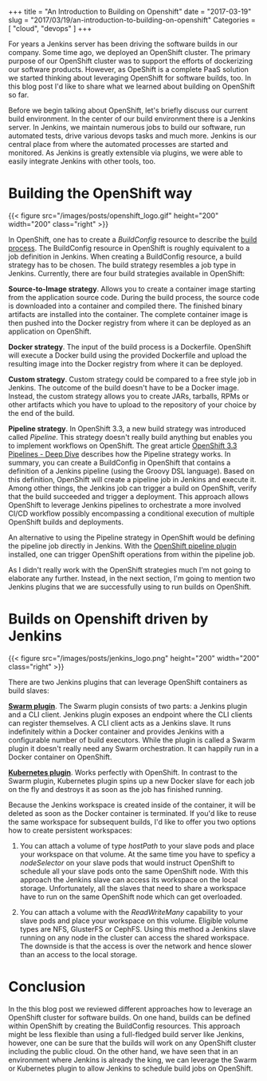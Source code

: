 +++
title = "An Introduction to Building on Openshift"
date = "2017-03-19"
slug = "2017/03/19/an-introduction-to-building-on-openshift"
Categories = [ "cloud", "devops" ]
+++

For years a Jenkins server has been driving the software builds in our company. Some time ago, we deployed an OpenShift cluster. The primary purpose of our OpenShift cluster was to support the efforts of dockerizing our software products. However, as OpeShift is a complete PaaS solution we started thinking about leveraging OpenShift for software builds, too. In this blog post I'd like to share what we learned about building on OpenShift so far.

<!--more-->

Before we begin talking about OpenShift, let's briefly discuss our current build environment. In the center of our build environment there is a Jenkins server. In Jenkins, we maintain numerous jobs to build our software, run automated tests, drive various devops tasks and much more. Jenkins is our central place from where the automated processes are started and monitored. As Jenkins is greatly extensible via plugins, we were able to easily integrate Jenkins with other tools, too.

# Building the OpenShift way

{{< figure src="/images/posts/openshift_logo.gif" height="200" width="200" class="right" >}}

In OpenShift, one has to create a *BuildConfig* resource to describe the [build process](https://docs.openshift.org/latest/dev_guide/builds/index.html). The BuildConfig resource in OpenShift is roughly equivalent to a job definition in Jenkins. When creating a BuildConfig resource, a build strategy has to be chosen. The build strategy resembles a job type in Jenkins. Currently, there are four build strategies available in OpenShift:

**Source-to-Image strategy**. Allows you to create a container image starting from the application source code. During the build process, the source code is downloaded into a container and compiled there. The finished binary artifacts are installed into the container. The complete container image is then pushed into the Docker registry from where it can be deployed as an application on OpenShift.

**Docker strategy**. The input of the build process is a Dockerfile. OpenShift will execute a Docker build using the provided Dockerfile and upload the resulting image into the Docker registry from where it can be deployed.

**Custom strategy**. Custom strategy could be compared to a free style job in Jenkins. The outcome of the build doesn't have to be a Docker image. Instead, the custom strategy allows you to create JARs, tarballs, RPMs or other artifacts which you have to upload to the repository of your choice by the end of the build.

**Pipeline strategy**. In OpenShift 3.3, a new build strategy was introduced called *Pipeline*. This strategy doesn't really build anything but enables you to implement workflows on OpenShift. The great article [OpenShift 3.3 Pipelines - Deep Dive](https://blog.openshift.com/openshift-3-3-pipelines-deep-dive/) describes how the Pipeline strategy works. In summary, you can create a BuildConfig in OpenShift that contains a definition of a Jenkins pipeline (using the Groovy DSL language). Based on this definition, OpenShift will create a pipeline job in Jenkins and execute it. Among other things, the Jenkins job can trigger a build on OpenShift, verify that the build succeeded and trigger a deployment. This approach allows OpenShift to leverage Jenkins pipelines to orchestrate a more involved CI/CD workflow possibly encompassing a conditional execution of multiple OpenShift builds and deployments.

An alternative to using the Pipeline strategy in OpenShift would be defining the pipeline job directly in Jenkins. With the [OpenShift pipeline plugin](https://plugins.jenkins.io/openshift-pipeline) installed, one can trigger OpenShift operations from within the pipeline job.

As I didn't really work with the OpenShift strategies much I'm not going to elaborate any further. Instead, in the next section, I'm going to mention two Jenkins plugins that we are successfully using to run builds on OpenShift.

# Builds on Openshift driven by Jenkins

{{< figure src="/images/posts/jenkins_logo.png" height="200" width="200" class="right" >}}

There are two Jenkins plugins that can leverage OpenShift containers as build slaves:

**[Swarm plugin](https://wiki.jenkins-ci.org/display/JENKINS/Swarm+Plugin)**. The Swarm plugin consists of two parts: a Jenkins plugin and a CLI client. Jenkins plugin exposes an endpoint where the CLI clients can register themselves. A CLI client acts as a Jenkins slave. It runs indefinitely within a Docker container and provides Jenkins with a configurable number of build executors. While the plugin is called a Swarm plugin it doesn't really need any Swarm orchestration. It can happily run in a Docker container on OpenShift.

**[Kubernetes plugin](https://wiki.jenkins-ci.org/display/JENKINS/Kubernetes+Plugin)**. Works perfectly with OpenShift. In contrast to the Swarm plugin, Kubernetes plugin spins up a new Docker slave for each job on the fly and destroys it as soon as the job has finished running.

Because the Jenkins workspace is created inside of the container, it will be deleted as soon as the Docker container is terminated. If you'd like to reuse the same workspace for subsequent builds, I'd like to offer you two options how to create persistent workspaces:

1. You can attach a volume of type *hostPath* to your slave pods and place your workspace on that volume. At the same time you have to speficy a *nodeSelector* on your slave pods that would instruct OpenShift to schedule all your slave pods onto the same OpenShift node. With this approach the Jenkins slave can access its workspace on the local storage. Unfortunately, all the slaves that need to share a workspace have to run on the same OpenShift node which can get overloaded.

2. You can attach a volume with the *ReadWriteMany* capability to your slave pods and place your workspace on this volume. Eligible volume types are NFS, GlusterFS or CephFS. Using this method a Jenkins slave running on any node in the cluster can access the shared workspace. The downside is that the access is over the network and hence slower than an access to the local storage.

# Conclusion

In the this blog post we reviewed different approaches how to leverage an OpenShift cluster for software builds. On one hand, builds can be defined within OpenShift by creating the BuildConfig resources. This approach might be less flexible than using a full-fledged build server like Jenkins, however, one can be sure that the builds will work on any OpenShift cluster including the public cloud. On the other hand, we have seen that in an environment where Jenkins is already the king, we can leverage the Swarm or Kubernetes plugin to allow Jenkins to schedule build jobs on OpenShift.
